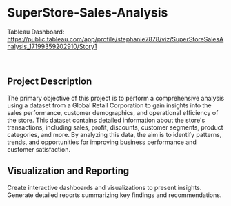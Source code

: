 # SuperStore-Sales-Analysis

Tableau Dashboard: https://public.tableau.com/app/profile/stephanie7878/viz/SuperStoreSalesAnalysis_17199359202910/Story1

<br>

## Project Description
The primary objective of this project is to perform a comprehensive analysis using a dataset from a Global Retail Corporation to gain insights into the sales performance, customer demographics, and operational efficiency of the store. This dataset contains detailed information about the store's transactions, including sales, profit, discounts, customer segments, product categories, and more. By analyzing this data, the aim is to identify patterns, trends, and opportunities for improving business performance and customer satisfaction. 

## Visualization and Reporting
Create interactive dashboards and visualizations to present insights. Generate detailed reports summarizing key findings and recommendations.






